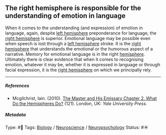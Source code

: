 ## The right hemisphere is responsible for the understanding of emotion in language

When it comes to the understanding (and expression) of emotion in language, again, despite [left hemisphere](Left%20hemisphere.md) preponderance for language, the [right hemisphere](Right%20hemisphere.md) is superior. Emotional language may be possible even when speech is lost through a [left hemisphere](Left%20hemisphere.md) stroke. It is the [right hemisphere](Right%20hemisphere.md) that understands the emotional or the humorous aspect of a narrative. Memory for emotional language is in the right [hemisphere](). Ultimately there is clear evidence that when it comes to recognising emotion, whatever it may be, whether it is expressed in language or through facial expression, it is the [right hemisphere](Right%20hemisphere.md) on which we principally rely.

---

##### References

* Mcgilchrist, Iain. (2010). [The Master and His Emissary Chapter 2. What Do the Hemispheres Do?](The%20Master%20and%20His%20Emissary%20Chapter%202.%20What%20Do%20the%20Hemispheres%20Do%3F.md) (121). London, UK: *Yale University Press.*

##### Metadata

Type: #🔴 
Tags: [Biology]() / [Neuroscience](Neuroscience.md) / [Neuropsychology](Neuropsychology.md) 
Status: #☀️ 
